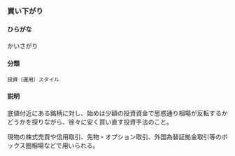 <div style="display:none;">

## [あ行](securities-terms?id=あ行)
## [か行](securities-terms?id=か行)

</div>

### 買い下がり

#### ひらがな

かいさがり

#### 分類

`投資（運用）スタイル`

#### 説明

底値付近にある銘柄に対し、始めは少額の投資資金で思惑通り相場が反転するかどうかを探りながら、徐々に安く買い直す投資手法のこと。
 
現物の株式売買や信用取引、先物・オプション取引、外国為替証拠金取引等のボックス圏相場などで用いられる。

<div style="display:none;">

## [さ行](securities-terms?id=さ行)
## [た行](securities-terms?id=た行)
## [な行](securities-terms?id=な行)
## [は行](securities-terms?id=は行)
## [ま行](securities-terms?id=ま行)
## [や行](securities-terms?id=や行)
## [ら行](securities-terms?id=ら行)
## [わ行](securities-terms?id=わ行)
## [英数字・記号](securities-terms?id=英数字・記号)

</div>

